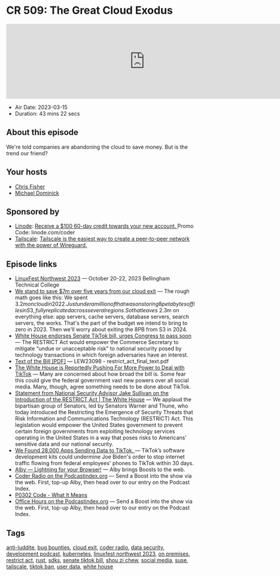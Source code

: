 # CR 509: The Great Cloud Exodus

<iframe src="https://player.fireside.fm/v2/MLf2ZzhC+gVGlitvm?theme=dark" width="740" height="200" frameborder="0" scrolling="no"></iframe>

* Air Date: 2023-03-15
* Duration: 43 mins 22 secs

## About this episode

We're told companies are abandoning the cloud to save money. But is the trend our friend?

## Your hosts
* [Chris Fisher](https://coder.show/hosts/chrislas)
* [Michael Dominick](https://coder.show/hosts/michael)

## Sponsored by

  * [Linode](https://linode.com/coder): [Receive a $100 60-day credit towards your new account. ](https://linode.com/coder) Promo Code: linode.com/coder
  * [Tailscale](https://tailscale.com/coder): [Tailscale is the easiest way to create a peer-to-peer network with the power of Wireguard. ](https://tailscale.com/coder)



## Episode links

  * [LinuxFest Northwest 2023](https://2023.lfnw.org/ "LinuxFest Northwest 2023") — October 20-22, 2023 Bellingham Technical College
  * [We stand to save $7m over five years from our cloud exit](https://world.hey.com/dhh/we-stand-to-save-7m-over-five-years-from-our-cloud-exit-53996caa "We stand to save $7m over five years from our cloud exit") — The rough math goes like this: We spent $3.2m on cloud in 2022. Just under a million of that was on storing 8 petabytes of files in S3, fully replicated across several regions. So that leaves ~$2.3m on everything else: app servers, cache servers, database servers, search servers, the works. That's the part of the budget we intend to bring to zero in 2023. Then we'll worry about exiting the 8PB from S3 in 2024.
  * [White House endorses Senate TikTok bill, urges Congress to pass soon](https://www.cnbc.com/2023/03/07/white-house-endorses-senate-tiktok-bill-urges-congress-to-pass-soon.html "White House endorses Senate TikTok bill, urges Congress to pass soon") — The RESTRICT Act would empower the Commerce Secretary to mitigate “undue or unacceptable risk” to national security posed by technology transactions in which foreign adversaries have an interest.
  * [Text of the Bill [PDF]](https://www.manchin.senate.gov/imo/media/doc/restrict_act_final_text.pdf?cb "Text of the Bill \[PDF\]") — LEW23098 - restrict_act_final_text.pdf
  * [The White House is Reportedly Pushing For More Power to Deal with TikTok](https://cordcuttersnews.com/the-white-house-is-reportedly-pushing-for-more-power-to-deal-with-tiktok/ "The White House is Reportedly Pushing For More Power to Deal with TikTok") — Many are concerned about how broad the bill is. Some fear this could give the federal government vast new powers over all social media. Many, though, agree something needs to be done about TikTok.
  * [Statement from National Security Advisor Jake Sullivan on the Introduction of the RESTRICT Act | The White House](https://www.whitehouse.gov/briefing-room/statements-releases/2023/03/07/statement-from-national-security-advisor-jake-sullivan-on-the-introduction-of-the-restrict-act/ "Statement from National Security Advisor Jake Sullivan on the Introduction of the RESTRICT Act | The White House") — We applaud the bipartisan group of Senators, led by Senators Warner and Thune, who today introduced the Restricting the Emergence of Security Threats that Risk Information and Communications Technology (RESTRICT) Act. This legislation would empower the United States government to prevent certain foreign governments from exploiting technology services operating in the United States in a way that poses risks to Americans’ sensitive data and our national security. 
  * [We Found 28,000 Apps Sending Data to TikTok. ](https://gizmodo.com/tiktok-ban-joe-biden-28000-apps-sdk-data-china-1850174019 "We Found 28,000 Apps Sending Data to TikTok. ") — TikTok’s software development kits could undermine Joe Biden's order to stop internet traffic flowing from federal employees' phones to TikTok within 30 days.
  * [Alby — Lightning for your Browser!](https://getalby.com/ "Alby — Lightning for your Browser!") — Alby brings Boosts to the web.
  * [Coder Radio on the Podcastindex.org](https://podcastindex.org/podcast/487548 "Coder Radio on the Podcastindex.org") — Send a Boost into the show via the web. First, top-up Alby, then head over to our entry on the Podcast Index.
  * [P0302 Code - What It Means](https://www.fixdapp.com/blog/p0302-code/ "P0302 Code - What It Means")
  * [Office Hours on the Podcastindex.org](https://podcastindex.org/podcast/5341434 "Office Hours on the Podcastindex.org") — Send a Boost into the show via the web. First, top-up Alby, then head over to our entry on the Podcast Index.



## Tags

[anti-luddite](https://coder.show/tags/anti-luddite), [bug bounties](https://coder.show/tags/bug%20bounties), [cloud exit](https://coder.show/tags/cloud%20exit), [coder radio](https://coder.show/tags/coder%20radio), [data security](https://coder.show/tags/data%20security), [development podcast](https://coder.show/tags/development%20podcast), [kubernetes](https://coder.show/tags/kubernetes), [linuxfest northwest 2023](https://coder.show/tags/linuxfest%20northwest%202023), [on premises](https://coder.show/tags/on%20premises), [restrict act](https://coder.show/tags/restrict%20act), [rust](https://coder.show/tags/rust), [sdks](https://coder.show/tags/sdks), [senate tiktok bill](https://coder.show/tags/senate%20tiktok%20bill), [shou zi chew](https://coder.show/tags/shou%20zi%20chew), [social media](https://coder.show/tags/social%20media), [suse](https://coder.show/tags/suse), [tailscale](https://coder.show/tags/tailscale), [tiktok ban](https://coder.show/tags/tiktok%20ban), [user data](https://coder.show/tags/user%20data), [white house](https://coder.show/tags/white%20house)